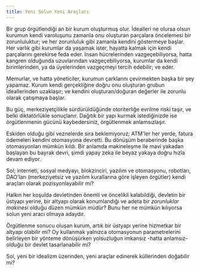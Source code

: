 ```yaml
---
title: Yeni Solun Yeni Araçları
---
```


Bir grup örgütlendiği an bir kurum oluşturmuş olur. İdealleri ne olursa olsun
kurumun kendi varoluşunu zamanla onu oluşturan parçalara öncelemesi bir
zorunluluktur; ve her zorunluluk gibi zamanla kendini göstermeye başlar. Her
varlık gibi kurumlar da yaşamak ister, hayatta kalmak için kendi parçalarını
gerekirse feda eder. İnsan hücrelerinden vazgeçebiliyorsa, hatta kangren
olduğunda uzuvlarından vazgeçebiliyorsa, kurumlar da kendi birimlerinden, ya da
üyelerinden vazgeçmeyi tercih edebilir; ve eder.

Memurlar, ve hatta yöneticiler, kurumun çarklarını çevirmekten başka bir şey
yapamaz. Kurum kendi gerçekliğine doğru onu oluşturan grubun ideallerinden
uzaklaşır; ve kendini oluşturan/doğuran değerler ile zorunlu olarak çatışmaya
başlar.

Bu güç, merkeziyetçilikle sürdürüldüğünde otoriterliğe evrilme riski taşır, ve
belki diktatörlükle sonuçlanır. Dağıtık bir yapı kurmak istediğinizde ise
örgütlenmenin gücünü kaybedersiniz, örgütlenmek anlamsızlaşır.

Eskiden olduğu gibi veznelerde sıra beklemiyoruz; ATM'ler her yerde, fatura
ödemeleri kendini otomasyona devretti. Bu dönüşüm beraberinde başka
otomasyonları mümkün kıldı. Bir anlamda makineleşme ile mavi yakadan başlayan bu
bayrak devri, şimdi yapay zeka ile beyaz yakaya doğru hızla devam ediyor.

Sol; interneti, sosyal medyayı, blokzinciri, yazılım ve otomasyonu, robotları,
DAO'ları (merkeziyetsiz ve yazılım kurallarına göre işleyen örgütler) kendi
araçları olarak pozisyonlayabilir mi?

Halkın her koşulda devletinden önemli ve öncelikli kalabildiği, devletin bir
üstyapı yerine, bir altyapı olarak konumlandığı ve adeta bir _zorunluklar
makinesi_ olduğu düzen mümkün müdür? Bunu her ne mümkün kılıyorsa solun yeni
aracı olmaya adaydır.

Örgütlenme sonucu oluşan kurum, artık bir üstyapı yerine hizmetkar bir altyapı
olabilir mi? Oy kullanmak yalnızca otomasyonun parametrelerini belirleyen bir
yönteme dönüşürken yolsuzluğun imkansız -hatta anlamsız- olduğu bir devlet
tasarlanabilir mi?

Sol, yeni bir idealizm üzerinden, yeni araçlar edinerek küllerinden doğabilir
mi?
